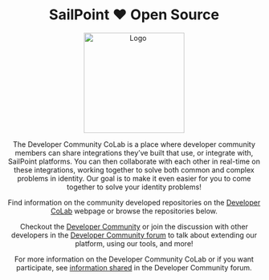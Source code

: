 <div align="center">
<h1 align=center"> SailPoint ❤️ Open Source </h1>
    <img height="200" src="https://github.com/sailpoint-oss/.github/raw/main/profile/codoey-surfing.png" alt="Logo">

The Developer Community CoLab is a place where developer community members can share integrations they’ve built that use, or integrate with, SailPoint platforms. You can then collaborate with each other in real-time on these integrations, working together to solve both common and complex problems in identity. Our goal is to make it even easier for you to come together to solve your identity problems!

Find information on the community developed repositories on the [Developer CoLab](https://developer.sailpoint.com/colab/) webpage or browse the repositories below.

Checkout the [Developer Community](https://developer.sailpoint.com/) or join the discussion with other developers in the [Developer Community forum](https://developer.sailpoint.com/discuss) to talk about extending our platform, using our tools, and more!

For more information on the Developer Community CoLab or if you want participate, see [information shared](https://developer.sailpoint.com/discuss/t/the-developer-community-colab-a-new-way-to-find-build-and-collaborate-on-extensibility-solutions) in the Developer Community forum.
</div>
